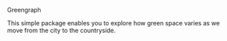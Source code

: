 
Greengraph

This simple package enables you to explore how green space varies as we move from the city to the countryside. 